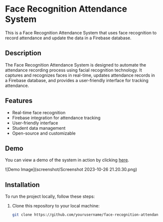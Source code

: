 # Face Recognition Attendance System



This is a Face Recognition Attendance System that uses face recognition to record attendance and update the data in a Firebase database.

## Description

The Face Recognition Attendance System is designed to automate the attendance recording process using facial recognition technology. It captures and recognizes faces in real-time, updates attendance records in a Firebase database, and provides a user-friendly interface for tracking attendance.

## Features

- Real-time face recognition
- Firebase integration for attendance tracking
- User-friendly interface
- Student data management
- Open-source and customizable

## Demo

You can view a demo of the system in action by clicking [here](https://www.example.com/demo).

![Demo Image](screenshot/Screenshot 2023-10-26 21.20.30.png)

## Installation

To run the project locally, follow these steps:

1. Clone this repository to your local machine:

   ```bash
   git clone https://github.com/yourusername/face-recognition-attendance.git
